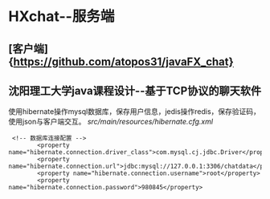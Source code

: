 # HXchat--服务端
## [客户端]{https://github.com/atopos31/javaFX_chat}
## 沈阳理工大学java课程设计--基于TCP协议的聊天软件
使用hibernate操作mysql数据库，保存用户信息，jedis操作redis，保存验证码，使用json与客户端交互。
*src/main/resources/hibernate.cfg.xml*
```
 <!-- 数据库连接配置 -->
        <property name="hibernate.connection.driver_class">com.mysql.cj.jdbc.Driver</property>
        <property name="hibernate.connection.url">jdbc:mysql://127.0.0.1:3306/chatdata</property>
        <property name="hibernate.connection.username">root</property>
        <property name="hibernate.connection.password">980845</property>
```

